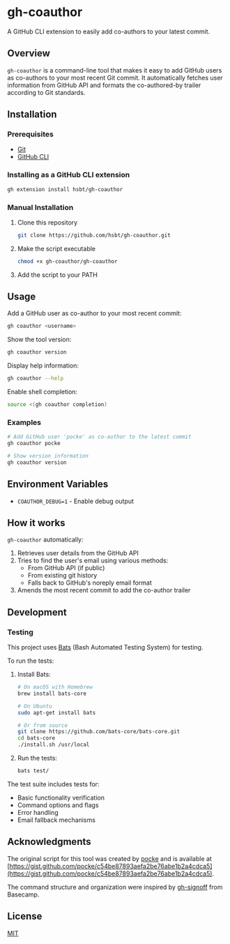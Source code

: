 # gh-coauthor

A GitHub CLI extension to easily add co-authors to your latest commit.

## Overview

`gh-coauthor` is a command-line tool that makes it easy to add GitHub users as co-authors to your most recent Git commit. It automatically fetches user information from GitHub API and formats the co-authored-by trailer according to Git standards.

## Installation

### Prerequisites

- [Git](https://git-scm.com/)
- [GitHub CLI](https://cli.github.com/)

### Installing as a GitHub CLI extension

```bash
gh extension install hsbt/gh-coauthor
```

### Manual Installation

1. Clone this repository
   ```bash
   git clone https://github.com/hsbt/gh-coauthor.git
   ```

2. Make the script executable
   ```bash
   chmod +x gh-coauthor/gh-coauthor
   ```

3. Add the script to your PATH

## Usage

Add a GitHub user as co-author to your most recent commit:

```bash
gh coauthor <username>
```

Show the tool version:

```bash
gh coauthor version
```

Display help information:

```bash
gh coauthor --help
```

Enable shell completion:

```bash
source <(gh coauthor completion)
```

### Examples

```bash
# Add GitHub user 'pocke' as co-author to the latest commit
gh coauthor pocke

# Show version information
gh coauthor version
```

## Environment Variables

- `COAUTHOR_DEBUG=1` - Enable debug output

## How it works

`gh-coauthor` automatically:

1. Retrieves user details from the GitHub API
2. Tries to find the user's email using various methods:
   - From GitHub API (if public)
   - From existing git history
   - Falls back to GitHub's noreply email format
3. Amends the most recent commit to add the co-author trailer

## Development

### Testing

This project uses [Bats](https://github.com/bats-core/bats-core) (Bash Automated Testing System) for testing.

To run the tests:

1. Install Bats:
   ```bash
   # On macOS with Homebrew
   brew install bats-core
   
   # On Ubuntu
   sudo apt-get install bats
   
   # Or from source
   git clone https://github.com/bats-core/bats-core.git
   cd bats-core
   ./install.sh /usr/local
   ```

2. Run the tests:
   ```bash
   bats test/
   ```

The test suite includes tests for:
- Basic functionality verification
- Command options and flags
- Error handling
- Email fallback mechanisms

## Acknowledgments

The original script for this tool was created by [pocke](https://github.com/pocke) and is available at [https://gist.github.com/pocke/c54be87893aefa2be76abe1b2a4cdca5](https://gist.github.com/pocke/c54be87893aefa2be76abe1b2a4cdca5).

The command structure and organization were inspired by [gh-signoff](https://github.com/basecamp/gh-signoff) from Basecamp.

## License

[MIT](LICENSE)
